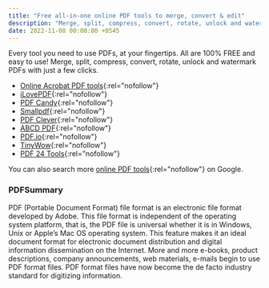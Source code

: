 ```yaml
---
title: "Free all-in-one online PDF tools to merge, convert & edit"
description: "Merge, split, compress, convert, rotate, unlock and watermark PDFs with just a few clicks."
date: 2022-11-08 00:00:00 +0545
---
```


Every tool you need to use PDFs, at your fingertips. All are 100% FREE and easy to use! Merge, split, compress, convert, rotate, unlock and watermark PDFs with just a few clicks.

- [Online Acrobat PDF tools](https://www.adobe.com/acrobat/online.html){:rel="nofollow"}
- [iLovePDF](https://www.ilovepdf.com/){:rel="nofollow"}
- [PDF Candy](https://pdfcandy.com/){:rel="nofollow"}
- [Smallpdf](https://smallpdf.com/){:rel="nofollow"}
- [PDF Clever](https://www.cleverpdf.com/){:rel="nofollow"}
- [ABCD PDF](https://abcdpdf.com/){:rel="nofollow"}
- [PDF.io](https://pdf.io/){:rel="nofollow"}
- [TinyWow](https://tinywow.com/){:rel="nofollow"}
- [PDF 24 Tools](https://tools.pdf24.org/en/){:rel="nofollow"}

You can also search more [online PDF tools](https://www.google.com/search?q=online+pdf+tools&hl=en){:rel="nofollow"} on Google.

### PDFSummary

PDF (Portable Document Format) file format is an electronic file format developed by Adobe. This file format is independent of the operating system platform, that is, the PDF file is universal whether it is in Windows, Unix or Apple’s Mac OS operating system. This feature makes it an ideal document format for electronic document distribution and digital information dissemination on the Internet. More and more e-books, product descriptions, company announcements, web materials, e-mails begin to use PDF format files. PDF format files have now become the de facto industry standard for digitizing information.
